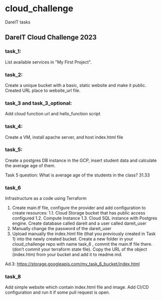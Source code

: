 # cloud_challenge

DareIT tasks

## DareIT Cloud Challenge 2023

### task_1:

List available services in "My First Project".

### task_2:

Create a unique bucket with a basic, static website and make it public. Created URL place to website_url file.

### task_3 and task_3_optional:

Add cloud function url and hello_function script

### task_4:

Create a VM, install apache server, and host index.html file

### task_5:

Create a postgres DB instance in the GCP, insert student data and calculate the average age of them.

Task 5 question:
What is average age of the students in the class?
31.33

### task_6

Infrastructure as a code using Terraform

1. Create main.tf file, configure the provider and add configuration to create resources:
   1.1. Cloud Storage bucket that has public access configured
   1.2. Compute Instance
   1.3. Cloud SQL instance with Postgres engine. Create database called dareit and a user called dareit_user
2. Manually change the password of the dareit_user
3. Upload manually the index.html file (that you previously created in Task 1) into the newly created bucket.
   Create a new folder in your cloud_challenge repo with name task_6 , commit the main.tf file there. (don’t commit your terraform state file). Copy the URL of the object (index.htm) from your bucket and add it to readme.md.

Ad.3:
https://storage.googleapis.com/my_task_6_bucket/index.html

### task_8

Add simple website which contain index.html file and image. Add CI/CD configuration and run it if some pull request is open.
